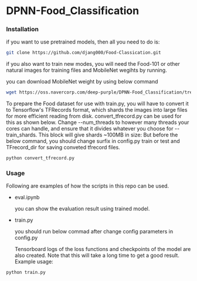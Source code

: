 # DPNN-Food_Classification

### Installation
if you want to use pretrained models, then all you need to do is:
```sh
git clone https://github.com/djang000/Food-Classication.git
```

if you also want to train new modes, you will need the Food-101 or other natural images for training files and MobileNet wegihts by running.

you can download MobileNet weight by using below command
```sh
wget https://oss.navercorp.com/deep-purple/DPNN-Food_Classification/tree/master/output/models/MobileNet_model.tar.gz
```
To prepare the Food dataset for use with train.py, you will have to convert it to Tensorflow's TFRecords format, which shards the images into large files for more efficient reading from disk. convert_tfrecord.py can be used for this as shown below. Change --num_threads to however many threads your cores can handle, and ensure that it divides whatever you choose for --train_shards. This block will give shards ~100MB in size:
But before the below command, you should change surfix in config.py train or test and TFrecord_dir for saving conveted tfrecord files. 

```sh
python convert_tfrecord.py  
```

### Usage

Following are examples of how the scripts in this repo can be used.

- eval.ipynb

	you can show the evaluation result using trained model.

- train.py

	you should run below commad after change config parameters in config.py

	Tensorboard logs of the loss functions and checkpoints of the model are also created. 		Note that this will take a long time to get a good result. Example usage:

```sh
python train.py
```

